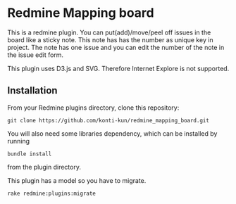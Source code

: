 # Redmine Mapping board

This is a redmine plugin.
You can put(add)/move/peel off issues in the board like a sticky note.
This note has has the number as unique key in project.
The note has one issue and you can edit the number of the note in the issue edit form.

This plugin uses D3.js and SVG.
Therefore Internet Explore is not supported.


## Installation

From your Redmine plugins directory, clone this repository:

    git clone https://github.com/konti-kun/redmine_mapping_board.git

You will also need some libraries dependency, which can be installed by running

    bundle install

from the plugin directory.

This plugin has a model so you have to migrate.

    rake redmine:plugins:migrate


